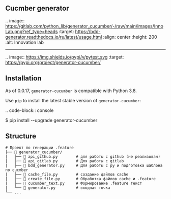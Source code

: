 Cucmber generator
------------

.. image:: https://gitlab.com/python_lib/generator_cucumber/-/raw/main/images/InnoLab.png?ref_type=heads
   :target: https://bdd-generator.readthedocs.io/ru/latest/usage.html
   :align: center
   :height: 200
   :alt: Innovation lab


------

.. image:: https://img.shields.io/pypi/v/pytest.svg
    :target: https://pypi.org/project/generator-cucumber/

Installation
------------

As of 0.0.17, ``generator-cucumber`` is compatible with Python 3.8.

Use ``pip`` to install the latest stable version of ``generator-cucumber``:

.. code-block:: console

   $ pip install --upgrade generator-cucumber


Structure
------------
```
# Проект по генерации .feature
├── 📁 generator_cucumber/
|   ├── 🐍 api_github.py        # для работы с github (не реализован)
|   ├── 🐍 api_gitlab.py        # Для работы с gitlab
|   ├── 🐍 bdd_generator.py     # Для работы с py и подготовка шаблона по cucmber
|   ├── 🐍 cache_file.py        # создание файлов cache
|   ├── 🐍 create_file.py       # Обработка файлов cache и .feature
|   ├── 🐍 cucumber_text.py     # Формирование .feature текст
|   └── 🐍 generator.py         # входная точка
└── ... 
```